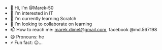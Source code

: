 - 👋 Hi, I’m @Marek-50
- 👀 I’m interested in IT
- 🌱 I’m currently learning Scratch
- 💞️ I’m looking to collaborate on learning
- 📫 How to reach me: marek.dimel@gmail.com, facebook @md.567198
- 😄 Pronouns: he
- ⚡ Fun fact: 😉...

<!---
Marek-50/Marek-50 is a ✨ special ✨ repository because its `README.md` (this file) appears on your GitHub profile.
You can click the Preview link to take a look at your changes.
--->
